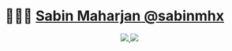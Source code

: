 # 👨🏻‍💻 [Sabin Maharjan @sabinmhx](sabin-maharjan.com.np)
<p align="center">
  <a href="https://linkedin.com/in/sabinmhx">
    <img src="https://skillicons.dev/icons?i=linkedin" />
  </a>
  <a href="https://linkedin.com/in/sabinmhx">
    <img src="https://skillicons.dev/icons?i=linkedin" />
  </a>
</p>
